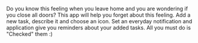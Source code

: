 Do you know this feeling when you leave home and you are wondering if you close all doors? This app will help you forget about this feeling. Add a new task, describe it and choose an icon. Set an everyday notification and application give you reminders about your added tasks. All you must do is "Checked" them :)
